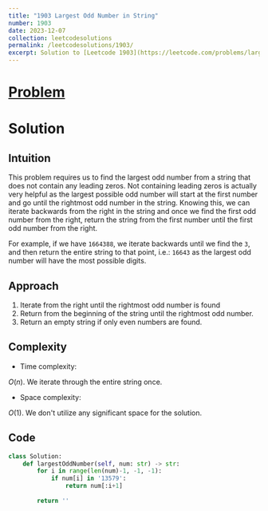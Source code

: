 ```yaml
---
title: "1903 Largest Odd Number in String"
number: 1903
date: 2023-12-07
collection: leetcodesolutions
permalink: /leetcodesolutions/1903/
excerpt: Solution to [Leetcode 1903](https://leetcode.com/problems/largest-odd-number-in-string/description/)
---
```

# [Problem](https://leetcode.com/problems/largest-odd-number-in-string/description/)

# Solution

## Intuition
<!-- Describe your first thoughts on how to solve this problem. -->
This problem requires us to find the largest odd number from a string that does not contain any leading zeros. Not containing leading zeros is actually very helpful as the largest possible odd number will start at the first number and go until the rightmost odd number in the string. Knowing this, we can iterate backwards from the right in the string and once we find the first odd number from the right, return the string from the first number until the first odd number from the right.

For example, if we have `1664388`, we iterate backwards until we find the `3`, and then return the entire string to that point, i.e.: `16643` as the largest odd number will have the most possible digits.

## Approach
<!-- Describe your approach to solving the problem. -->
1. Iterate from the right until the rightmost odd number is found
2. Return from the beginning of the string until the rightmost odd number.
3. Return an empty string if only even numbers are found.

## Complexity
- Time complexity:
<!-- Add your time complexity here, e.g. $$O(n)$$ -->
$O(n)$. We iterate through the entire string once.
- Space complexity:
<!-- Add your space complexity here, e.g. $$O(n)$$ -->
$O(1)$. We don't utilize any significant space for the solution.

## Code
```python
class Solution:
    def largestOddNumber(self, num: str) -> str:
        for i in range(len(num)-1, -1, -1):
            if num[i] in '13579':
                return num[:i+1]
        
        return ''
```